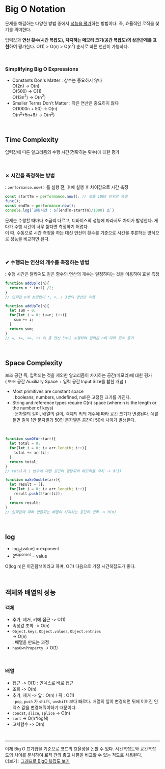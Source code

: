 # Big O Notation
문제를 해결하는 다양한 방법 중에서 <u>성능을 평가</u>하는 방법이다. 즉, 효율적인 로직을 찾기를 의미한다.

입력값과 **연산 횟수(시간 복잡도),  차지하는 메모리 크기(공간 복잡도)의 상관관계를 표현**하여 평가한다. 
O(1) > O(n) > O(n<sup>2</sup>) 순서로 빠른 연산이 가능하다.

<br>

### Simplifying Big O Expressions
* Constants Don's Matter : 상수는 중요하지 않다   
  O(2n) -> O(n)   
  O(500) -> O(1)   
  O(13n<sup>2</sup>) -> O(n<sup>2</sup>)
* Smaller Terms Don't Matter : 작은 연산은 중요하지 않다   
  O(1000n + 50) -> O(n)   
  O(n<sup>2</sup>+5n+8) -> O(n<sup>2</sup>)   

<br>

## Time Complexity
입력값에 따른 알고리즘의 수행 시간(정확히는 횟수)에 대한 평가

<br>

### ✗ 시간을 측정하는 방법
: `performance.now()` 를 실행 전, 후에 실행 후 차이값으로 시간 측정   
``` javascript
const startTm = performance.now(); // 초를 1000 단위로 측정
func();
const endTm = performance.now();
console.log(`걸린시간 : ${(endTm-startTm)/1000} 초`)
```
문제는 수행할 때마다 조금씩 다르고, 디바이스의 성능에 따라서도 차이가 발생한다. 게다가 수행 시간이 너무 짧다면 측정하기 어렵다.   
이 때, 수동으로 시간 측정을 하는 대신 연산의 횟수를 기준으로 시간을 추론하는 방식으로 성능을 비교하면 된다.

<br>

### ✔︎ 수행되는 연산의 개수를 측정하는 방법
: 수행 시간은 달라져도 같은 함수의 연산의 개수는 일정하다는 것을 이용하여 효율 측정
``` javascript
function addUpTo(n){
  return n * (n+1) /2;
}
// 입력값 n에 상관없이 *, +, / 3번의 연산만 수행
```
``` javascript
function addUpTo(n){
  let sum = 0;
  for(let i = 0; i<=n; i++){
    sum += i;
  }
  return sum;
}
// =, +=, <=, ++ 의 총 연산 5n+2 수행하며 입력값 n에 따라 횟수 증가
```

<br>

## Space Complexity
보조 공간 즉, 입력되는 것을 제외한 알고리즘이 차지하는 공간(메모리)에 대한 평가   
( 보조 공간 Auxiliary Space + 입력 공간 Input Size를 합친 개념 )   


* Most primitives are constant space    
  : booleans, numbers, undefined, null은 고정된 크기를 가진다.
* String and reference types require O(n) space (where n is the length or the number of keys)   
  : 문자열의 길이, 배열의 길이, 객체의 키의 개수에 따라 공간 크기가 변경된다. 예를 들면 길이 1인 문자열과 50인 문자열은 공간이 50배 차이가 발생한다.

<br>

```javascript
function sumOfArr(arr){
  let total = 0;
  for(let i = 0; i< arr.length; i++){
    total += arr[i];
  }
  return total;
}
// total과 i 변수에 대한 공간이 할당되어 메모리를 차지 -> O(1)
```
```javascript
function makeDouble(arr){
  let result = [];
  for(let i = 0; i< arr.length; i++){
    result.push(2*arr[i]);
  }
  return result;
}
// 입력값에 따라 반환되는 배열이 차지하는 공간이 변화 -> O(n)
```

<br>

## log
* log<sub>2</sub>(value) = exponent   
* 2<sup>exponent</sup> = value    

O(log n)은 이진탐색이라고 하며, O(1) 다음으로 가장 시간복잡도가 좋다.   

<br>

## 객체와 배열의 성능

### 객체
* 추가, 제거, 키에 접근 -> O(1)
* 속성값 조회 -> O(n)
* `Object.keys`, `Object.values`, `Object.entries`    
  -> O(n)   
  : 배열을 만드는 과정
* `hasOwnProperty` -> O(1)

<br>

### 배열
* 접근 -> O(1) : 인덱스로 바로 접근
* 조회 -> O(n)
* 추가, 제거 -> 앞 : O(n) / 뒤 : O(1)   
  : `pop`, `push` 가 `shift`, `unshift` 보다 빠르다. 배열의 앞이 변경되면 뒤에 이어진 인덱스 값을 변경해줘야하기 때문이다.
* `concat`, `slice`, `splice` -> O(n)
* `sort` -> O(n*logN)
* 고차함수 -> O(n)
  
<br>

---
 이제 Big O 표기법을 기준으로 코드의 효율성을 논할 수 있다. 시간복잡도와 공간복잡도의 차이를 분석하여 로직 간의 좋고 나쁨을 비교할 수 있는 척도로 사용된다.   
 더보기 : [그래프로 BigO 복잡도 보기](https://www.bigocheatsheet.com/)
